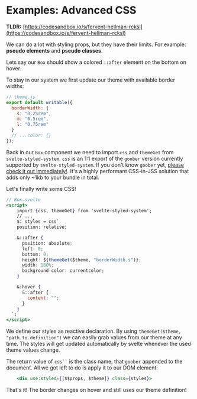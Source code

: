# Examples: Advanced CSS

**TLDR:** [https://codesandbox.io/s/fervent-hellman-rcksl](https://codesandbox.io/s/fervent-hellman-rcksl)

We can do a lot with styling props, but they have their limits. For example: **pseudo elements** and **pseudo classes**.

Lets say our `Box` should show a colored `::after` element on the bottom on hover.

To stay in our system we first update our theme with available border widths:

```jsx
// theme.js
export default writable({
  borderWidth: {
    s: "0.25rem",
    m: "0.5rem",
    l: "0.75rem"
  }
  // ...color: {}
});
```

Back in our `Box` component we need to import `css` and `themeGet` from `svelte-styled-system`.
`css` is an 1:1 export of the `goober` version currently supported by `svelte-styled-system`. If you don't know `goober` yet, [please check it out immediately!](https://github.com/cristianbote/goober). It's a highly performant CSS-in-JSS solution that adds only ~1kb to your bundle in total.

Let's finally write some CSS!

```jsx
// Box.svelte
<script>
	import {css, themeGet} from 'svelte-styled-system';
	// ...
	$: styles = css`
    position: relative;

    &::after {
      position: absolute;
      left: 0;
      bottom: 0;
      height: ${themeGet($theme, "borderWidth.s")};
      width: 100%;
      background-color: currentcolor;
    }

    &:hover {
      &::after {
        content: "";
      }
    }
  `;
</script>
```

We define our styles as reactive declaration. By using `themeGet($theme, "path.to.definition")` we can easily grab values from our theme at any time. The styles will get updated automatically by svelte whenever the used theme values change.

The return value of ` css`` ` is the class name, that `goober` appended to the document. All we got left to do is apply it to our DOM element:

```jsx
	<div use:styled={[$$props, $theme]} class={styles}>
```

That's it! The border changes on hover and still uses our theme definition!
